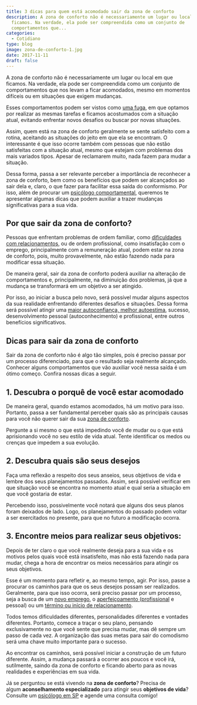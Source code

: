 ```yaml
---
title: 3 dicas para quem está acomodado sair da zona de conforto
description: A zona de conforto não é necessariamente um lugar ou local em que
  ficamos. Na verdade, ela pode ser compreendida como um conjunto de
  comportamentos que...
categories:
  - Cotidiano
type: blog
image: zona-de-conforto-1.jpg
date: 2017-11-11
draft: false
---
```


A zona de conforto não é necessariamente um lugar ou local em que ficamos. Na verdade, ela pode ser compreendida como um conjunto de comportamentos que nos levam a ficar acomodados, mesmo em momentos difíceis ou em situações que exigem mudanças.

Esses comportamentos podem ser vistos como [uma fuga](/inteligencia-emocional-voce-sabe-o-que-e/), em que optamos por realizar as mesmas tarefas e ficamos acostumados com a situação atual, evitando enfrentar novos desafios ou buscar por novas situações.

Assim, quem está na zona de conforto geralmente se sente satisfeito com a rotina, aceitando as situações do jeito em que ela se encontram. O interessante é que isso ocorre também com pessoas que não estão satisfeitas com a situação atual, mesmo que estejam com problemas dos mais variados tipos. Apesar de reclamarem muito, nada fazem para mudar a situação.

Dessa forma, passa a ser relevante perceber a importância de reconhecer a zona de conforto, bem como os benefícios que podem ser alcançados ao sair dela e, claro, o que fazer para facilitar essa saída do conformismo. Por isso, além de procurar um [psicólogo comportamental](https://yuribusin.com.br/), queremos te apresentar algumas dicas que podem auxiliar a trazer mudanças significativas para a sua vida.

## **Por que sair da zona de conforto?**

Pessoas que enfrentam problemas de ordem familiar, como [dificuldades com relacionamentos](/meu-parceiro-me-traiu-mas-nao-consigo-ir-embora-o-que-fazer-com-essa-traicao/), ou de ordem profissional, como insatisfação com o emprego, principalmente com a remuneração atual, podem estar na zona de conforto, pois, muito provavelmente, não estão fazendo nada para modificar essa situação.

De maneira geral, sair da zona de conforto poderá auxiliar na alteração de comportamentos e, principalmente, na diminuição dos problemas, já que a mudança se transformará em um objetivo a ser atingido.

Por isso, ao iniciar a busca pelo novo, será possível mudar alguns aspectos da sua realidade enfrentando diferentes desafios e situações. Dessa forma será possível atingir uma [maior autoconfiança, melhor autoestima](/arte-de-ser-voce-mesmo/), sucesso, desenvolvimento pessoal (autoconhecimento) e profissional, entre outros benefícios significativos.

## **Dicas para sair da zona de conforto**

Sair da zona de conforto não é algo tão simples, pois é preciso passar por um processo diferenciado, para que o resultado seja realmente alcançado. Conhecer alguns comportamentos que vão auxiliar você nessa saída é um ótimo começo. Confira nossas dicas a seguir.

## 1. **Descubra o porquê de você estar acomodado**

De maneira geral, quando estamos acomodados, há um motivo para isso. Portanto, passa a ser fundamental perceber quais são as principais causas para você não querer sair da sua [zona de conforto](/nao-ter-o-que-falar-na-terapia-e-normal/).

Pergunte a si mesmo o que está impedindo você de mudar ou o que está aprisionando você no seu estilo de vida atual. Tente identificar os medos ou crenças que impedem a sua evolução.

## 2. **Descubra quais são seus desejos**

Faça uma reflexão a respeito dos seus anseios, seus objetivos de vida e lembre dos seus planejamentos passados. Assim, será possível verificar em que situação você se encontra no momento atual e qual seria a situação em que você gostaria de estar.

Percebendo isso, possivelmente você notará que alguns dos seus planos foram deixados de lado. Logo, os planejamentos do passado podem voltar a ser exercitados no presente, para que no futuro a modificação ocorra.

## 3. **Encontre meios para realizar seus objetivos:**

Depois de ter claro o que você realmente deseja para a sua vida e os motivos pelos quais você está insatisfeito, mas não está fazendo nada para mudar, chega a hora de encontrar os meios necessários para atingir os seus objetivos.

Esse é um momento para refletir e, ao mesmo tempo, agir. Por isso, passe a procurar os caminhos para que os seus desejos possam ser realizados. Geralmente, para que isso ocorra, será preciso passar por um processo, seja a busca de um [novo emprego](/como-trabalhar-em-casa-de-maneira-saudavel/), o [aperfeiçoamento (profissional](/5-dicas-para-controlar-ansiedade-no-vestibular/) e pessoal) ou um [término ou início de relacionamento](/como-superar-termino-de-um-namoro/).

Todos temos dificuldades diferentes, personalidades diferentes e vontades diferentes. Portanto, comece a traçar o seu plano, pensando exclusivamente no que você sente que precisa mudar, mas dê sempre um passo de cada vez. A organização das suas metas para sair do comodismo será uma chave muito importante para o sucesso.

Ao encontrar os caminhos, será possível iniciar a construção de um futuro diferente. Assim, a mudança passará a ocorrer aos poucos e você irá, sutilmente, saindo da zona de conforto e ficando aberto para as novas realidades e experiências em sua vida.

Já se perguntou se está vivendo na **zona de conforto**? Precisa de algum **aconselhamento especializado** para atingir seus **objetivos de vida**? Consulte um [psicólogo em SP](https://yuribusin.com.br/) e agende uma consulta comigo!

